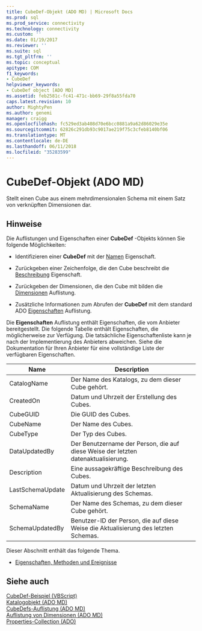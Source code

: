 ```yaml
---
title: CubeDef-Objekt (ADO MD) | Microsoft Docs
ms.prod: sql
ms.prod_service: connectivity
ms.technology: connectivity
ms.custom: ''
ms.date: 01/19/2017
ms.reviewer: ''
ms.suite: sql
ms.tgt_pltfrm: ''
ms.topic: conceptual
apitype: COM
f1_keywords:
- CubeDef
helpviewer_keywords:
- CubeDef object [ADO MD]
ms.assetid: feb2581c-fc41-471c-bb69-29f8a55fda70
caps.latest.revision: 10
author: MightyPen
ms.author: genemi
manager: craigg
ms.openlocfilehash: fc529ed3ab408d70e6bcc0881a9a62d86029e35e
ms.sourcegitcommit: 62826c291db93c9017ae219f75c3cfeb8140bf06
ms.translationtype: MT
ms.contentlocale: de-DE
ms.lasthandoff: 06/11/2018
ms.locfileid: "35283599"
---
```

# <a name="cubedef-object-ado-md"></a>CubeDef-Objekt (ADO MD)
Stellt einen Cube aus einem mehrdimensionalen Schema mit einem Satz von verknüpften Dimensionen dar.  
  
## <a name="remarks"></a>Hinweise  
 Die Auflistungen und Eigenschaften einer **CubeDef** -Objekts können Sie folgende Möglichkeiten:  
  
-   Identifizieren einer **CubeDef** mit der [Namen](../../../ado/reference/ado-md-api/name-property-ado-md.md) Eigenschaft.  
  
-   Zurückgeben einer Zeichenfolge, die den Cube beschreibt die [Beschreibung](../../../ado/reference/ado-md-api/description-property-ado-md.md) Eigenschaft.  
  
-   Zurückgeben der Dimensionen, die den Cube mit bilden die [Dimensionen](../../../ado/reference/ado-md-api/dimensions-collection-ado-md.md) Auflistung.  
  
-   Zusätzliche Informationen zum Abrufen der **CubeDef** mit dem standard ADO [Eigenschaften](../../../ado/reference/ado-api/properties-collection-ado.md) Auflistung.  
  
 Die **Eigenschaften** Auflistung enthält Eigenschaften, die vom Anbieter bereitgestellt. Die folgende Tabelle enthält Eigenschaften, die möglicherweise zur Verfügung. Die tatsächliche Eigenschaftenliste kann je nach der Implementierung des Anbieters abweichen. Siehe die Dokumentation für Ihren Anbieter für eine vollständige Liste der verfügbaren Eigenschaften.  
  
|Name|Description|  
|----------|-----------------|  
|CatalogName|Der Name des Katalogs, zu dem dieser Cube gehört.|  
|CreatedOn|Datum und Uhrzeit der Erstellung des Cubes.|  
|CubeGUID|Die GUID des Cubes.|  
|CubeName|Der Name des Cubes.|  
|CubeType|Der Typ des Cubes.|  
|DataUpdatedBy|Der Benutzername der Person, die auf diese Weise der letzten datenaktualisierung.|  
|Description|Eine aussagekräftige Beschreibung des Cubes.|  
|LastSchemaUpdate|Datum und Uhrzeit der letzten Aktualisierung des Schemas.|  
|SchemaName|Der Name des Schemas, zu dem dieser Cube gehört.|  
|SchemaUpdatedBy|Benutzer-ID der Person, die auf diese Weise die Aktualisierung des letzten Schemas.|  
  
 Dieser Abschnitt enthält das folgende Thema.  
  
-   [Eigenschaften, Methoden und Ereignisse](../../../ado/reference/ado-md-api/cubedef-object-properties-methods-and-events.md)  
  
## <a name="see-also"></a>Siehe auch  
 [CubeDef-Beispiel (VBScript)](../../../ado/reference/ado-md-api/cubedef-example-vbscript.md)   
 [Katalogobjekt (ADO MD)](../../../ado/reference/ado-md-api/catalog-object-ado-md.md)   
 [CubeDefs-Auflistung (ADO MD)](../../../ado/reference/ado-md-api/cubedefs-collection-ado-md.md)   
 [Auflistung von Dimensionen (ADO MD)](../../../ado/reference/ado-md-api/dimensions-collection-ado-md.md)   
 [Properties-Collection (ADO)](../../../ado/reference/ado-api/properties-collection-ado.md)
